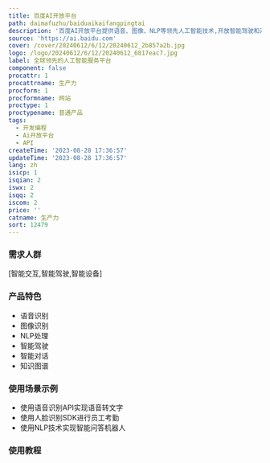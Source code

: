 ```yaml
---
title: 百度AI开放平台
path: daimafuzhu/baiduaikaifangpingtai
description: '百度AI开放平台提供语音、图像、NLP等领先人工智能技术,开放智能驾驶和对话式人工智能系统,共享行业应用场景和解决方案,助力用户提升竞争力。'
source: 'https://ai.baidu.com'
cover: /cover/20240612/6/12/20240612_2b857a2b.jpg
logo: /logo/20240612/6/12/20240612_6817eac7.jpg
label: 全球领先的人工智能服务平台
component: false
procattr: 1
procattrname: 生产力
procform: 1
procformname: 网站
proctype: 1
proctypename: 普通产品
tags:
  - 开发编程
  - Ai开放平台
  - API
createTime: '2023-08-28 17:36:57'
updateTime: '2023-08-28 17:36:57'
lang: zh
isicp: 1
isqian: 2
iswx: 2
isqq: 2
iscom: 2
price: ''
catname: 生产力
sort: 12479
---
```




### 需求人群
[智能交互,智能驾驶,智能设备]

### 产品特色
- 语音识别
- 图像识别
- NLP处理
- 智能驾驶
- 智能对话
- 知识图谱

### 使用场景示例
- 使用语音识别API实现语音转文字
- 使用人脸识别SDK进行员工考勤
- 使用NLP技术实现智能问答机器人

### 使用教程


  
